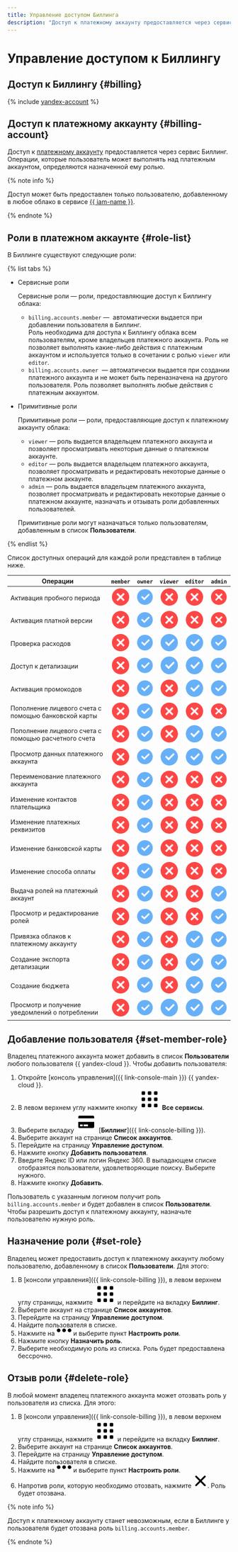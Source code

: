 ```yaml
---
title: Управление доступом Биллинга
description: "Доступ к платежному аккаунту предоставляется через сервис Биллинг. Операции, которые пользователь может выполнять над платежным аккаунтом, определяются назначенной ему ролью."
---
```


# Управление доступом к Биллингу


## Доступ к Биллингу {#billing}

{% include [yandex-account](../_includes/yandex-account.md) %}


## Доступ к платежному аккаунту {#billing-account}

Доступ к [платежному аккаунту](../concepts/billing-account.md) предоставляется через сервис Биллинг. Операции, которые пользователь может выполнять над платежным аккаунтом, определяются назначенной ему ролью. 

{% note info %}

Доступ может быть предоставлен только пользователю, добавленному в любое облако в сервисе [{{ iam-name }}](../../iam/). 

{% endnote %}

## Роли в платежном аккаунте {#role-list}

В Биллинге существуют следующие роли: 

{% list tabs %}
        
- Сервисные роли
  
  Сервисные роли — роли, предоставляющие доступ к Биллингу облака: 
  
  * `billing.accounts.member` —  автоматически выдается при добавлении пользователя в Биллинг. <br/>Роль необходима для доступа к Биллингу облака всем пользователям, кроме владельцев платежного аккаунта. Роль не позволяет выполнять какие-либо действия с платежным аккаунтом и используется только в сочетании с ролью `viewer` или `editor`.
  * `billing.accounts.owner`  — автоматически выдается при создании платежного аккаунта и не может быть переназначена на другого пользователя. Роль позволяет выполнять любые действия с платежным аккаунтом. 
  
- Примитивные роли
  
  Примитивные роли — роли, предоставляющие доступ к платежному аккаунту облака: 
   
  * `viewer` — роль выдается владельцем платежного аккаунта и позволяет просматривать некоторые данные о платежном аккаунте. 
  * `editor` — роль выдается владельцем платежного аккаунта, позволяет просматривать и редактировать некоторые данные о платежном аккаунте. 
  * `admin` — роль выдается владельцем платежного аккаунта, позволяет просматривать и редактировать некоторые данные о платежном аккаунте, назначать и отзывать роли добавленных пользователей. 
  
  Примитивные роли могут назначаться только пользователям, добавленным в список **Пользователи**. 
  
{% endlist %}

Список доступных операций для каждой роли представлен в таблице ниже.


Операции | `member` | `owner` | `viewer` | `editor` | `admin` |
----- | ----- | ----- | ----- | ----- | ----- 
Активация пробного периода | ![image](../../_assets/common/no.svg) | ![image](../../_assets/common/yes.svg) | ![image](../../_assets/common/no.svg) | ![image](../../_assets/common/no.svg) | ![image](../../_assets/common/no.svg) |
Активация платной версии| ![image](../../_assets/common/no.svg) | ![image](../../_assets/common/yes.svg) | ![image](../../_assets/common/no.svg) | ![image](../../_assets/common/no.svg) | ![image](../../_assets/common/no.svg) |
Проверка расходов | ![image](../../_assets/common/no.svg) | ![image](../../_assets/common/yes.svg) | ![image](../../_assets/common/yes.svg) | ![image](../../_assets/common/yes.svg) | ![image](../../_assets/common/yes.svg) |
Доступ к детализации | ![image](../../_assets/common/no.svg) | ![image](../../_assets/common/yes.svg) | ![image](../../_assets/common/yes.svg) | ![image](../../_assets/common/yes.svg) | ![image](../../_assets/common/yes.svg) |
Активация промокодов | ![image](../../_assets/common/no.svg) | ![image](../../_assets/common/yes.svg) | ![image](../../_assets/common/no.svg) | ![image](../../_assets/common/yes.svg) | ![image](../../_assets/common/yes.svg) |
Пополнение лицевого счета с помощью банковской карты | ![image](../../_assets/common/no.svg) | ![image](../../_assets/common/yes.svg) | ![image](../../_assets/common/no.svg) | ![image](../../_assets/common/no.svg) | ![image](../../_assets/common/no.svg) |
Пополнение лицевого счета с помощью расчетного счета | ![image](../../_assets/common/no.svg) | ![image](../../_assets/common/yes.svg) | ![image](../../_assets/common/no.svg) | ![image](../../_assets/common/yes.svg) | ![image](../../_assets/common/yes.svg) |
Просмотр данных платежного аккаунта | ![image](../../_assets/common/no.svg) | ![image](../../_assets/common/yes.svg) | ![image](../../_assets/common/yes.svg) | ![image](../../_assets/common/yes.svg) | ![image](../../_assets/common/yes.svg) |
Переименование платежного аккаунта | ![image](../../_assets/common/no.svg) | ![image](../../_assets/common/yes.svg) | ![image](../../_assets/common/no.svg) | ![image](../../_assets/common/no.svg) | ![image](../../_assets/common/no.svg) |
Изменение контактов плательщика | ![image](../../_assets/common/no.svg) | ![image](../../_assets/common/yes.svg) | ![image](../../_assets/common/no.svg) | ![image](../../_assets/common/no.svg) | ![image](../../_assets/common/no.svg) |
Изменение платежных реквизитов | ![image](../../_assets/common/no.svg) | ![image](../../_assets/common/yes.svg) | ![image](../../_assets/common/no.svg) | ![image](../../_assets/common/no.svg) | ![image](../../_assets/common/no.svg) |
Изменение банковской карты | ![image](../../_assets/common/no.svg) | ![image](../../_assets/common/yes.svg) | ![image](../../_assets/common/no.svg) | ![image](../../_assets/common/no.svg) | ![image](../../_assets/common/no.svg) |
Изменение способа оплаты | ![image](../../_assets/common/no.svg) | ![image](../../_assets/common/yes.svg) | ![image](../../_assets/common/no.svg) | ![image](../../_assets/common/no.svg) | ![image](../../_assets/common/no.svg) |
Выдача ролей на платежный аккаунт | ![image](../../_assets/common/no.svg) | ![image](../../_assets/common/yes.svg) | ![image](../../_assets/common/no.svg) | ![image](../../_assets/common/no.svg) | ![image](../../_assets/common/yes.svg) | 
Просмотр и редактирование ролей | ![image](../../_assets/common/no.svg) | ![image](../../_assets/common/yes.svg) | ![image](../../_assets/common/no.svg) | ![image](../../_assets/common/no.svg) | ![image](../../_assets/common/yes.svg) | 
Привязка облаков к платежному аккаунту | ![image](../../_assets/common/no.svg) | ![image](../../_assets/common/yes.svg) | ![image](../../_assets/common/no.svg) | ![image](../../_assets/common/yes.svg) | ![image](../../_assets/common/yes.svg) |
Создание экспорта детализации | ![image](../../_assets/common/no.svg) | ![image](../../_assets/common/yes.svg) | ![image](../../_assets/common/no.svg) | ![image](../../_assets/common/yes.svg) | ![image](../../_assets/common/yes.svg) |
Создание бюджета | ![image](../../_assets/common/no.svg) | ![image](../../_assets/common/yes.svg) | ![image](../../_assets/common/no.svg) | ![image](../../_assets/common/yes.svg) | ![image](../../_assets/common/yes.svg) |
Просмотр и получение уведомлений о потреблении | ![image](../../_assets/common/no.svg) | ![image](../../_assets/common/yes.svg) | ![image](../../_assets/common/yes.svg) | ![image](../../_assets/common/yes.svg) | ![image](../../_assets/common/yes.svg) |



## Добавление пользователя {#set-member-role}

Владелец платежного аккаунта может добавить в список **Пользователи** любого пользователя {{ yandex-cloud }}. Чтобы добавить пользователя:

1. Откройте [консоль управления]({{ link-console-main }}) {{ yandex-cloud }}.
1. В левом верхнем углу нажмите кнопку ![image](../../_assets/main-menu.svg) **Все сервисы**.
1. Выберите вкладку ![image](../../_assets/billing.svg) [**Биллинг**]({{ link-console-billing }}).
1. Выберите аккаунт на странице **Список аккаунтов**.
1. Перейдите на страницу **Управление доступом**.
1. Нажмите кнопку **Добавить пользователя**.
1. Введите Яндекс ID или логин Яндекс 360. В выпадающем списке отобразятся пользователи, удовлетворяющие поиску. Выберите нужного.
1. Нажмите кнопку **Добавить**.

Пользователь с указанным логином получит роль `billing.accounts.member` и будет добавлен в список **Пользователи**. Чтобы разрешить доступ к платежному аккаунту, назначьте пользователю нужную роль.

## Назначение роли {#set-role}

Владелец может предоставить доступ к платежному аккаунту любому пользователю, добавленному в список **Пользователи**. Для этого:
 
1. В [консоли управления]({{ link-console-billing }}), в левом верхнем углу страницы, нажмите ![image](../../_assets/main-menu.svg) и перейдите на вкладку **Биллинг**.
1. Выберите аккаунт на странице **Список аккаунтов**.
1. Перейдите на страницу **Управление доступом**.
1. Найдите пользователя в списке.
1. Нажмите на ![image](../../_assets/horizontal-ellipsis.svg) и выберите пункт **Настроить роли**.
1. Нажмите кнопку **Назначить роль**.
1. Выберите необходимую роль из списка. Роль будет предоставлена бессрочно. 

## Отзыв  роли {#delete-role}

В любой момент владелец платежного аккаунта может отозвать роль у пользователя из списка. Для этого:

1. В [консоли управления]({{ link-console-billing }}), в левом верхнем углу страницы, нажмите ![image](../../_assets/main-menu.svg) и перейдите на вкладку **Биллинг**.
1. Выберите аккаунт на странице **Список аккаунтов**.
1. Перейдите на страницу **Управление доступом**.
1. Найдите пользователя в списке.
1. Нажмите на ![image](../../_assets/horizontal-ellipsis.svg) и выберите пункт **Настроить роли**.
1. Напротив роли, которую необходимо отозвать, нажмите ![image](../../_assets/cross.svg). Роль будет отозвана. 


{% note info %}

Доступ к платежному аккаунту станет невозможным, если в Биллинге у пользователя будет отозвана роль `billing.accounts.member`. 

{% endnote %}
